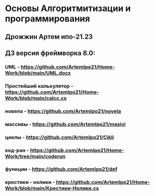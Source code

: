 # Основы Алгоритмитизации и программирования
## Дрожжин Артем ипо-21.23

## ДЗ версия фреймворка 8.0:
### UML - <https://github.com/ArtemIpo21/Home-Work/blob/main/UML.docx>
### Простейший калькулятор - <https://github.com/ArtemIpo21/Home-Work/blob/main/calcc.cs>
### новела - <https://github.com/ArtemIpo21/novela>
### массивы - <https://github.com/ArtemIpo21/masivi>
### циклы - <https://github.com/ArtemIpo21/Cikli>
### код-ран - <https://github.com/ArtemIpo21/Home-Work/tree/main/coderun>
### функции - <https://github.com/ArtemIpo21/def>
### крестики - нолики - <https://github.com/ArtemIpo21/Home-Work/blob/main/Крестики-Нолики.cs>
